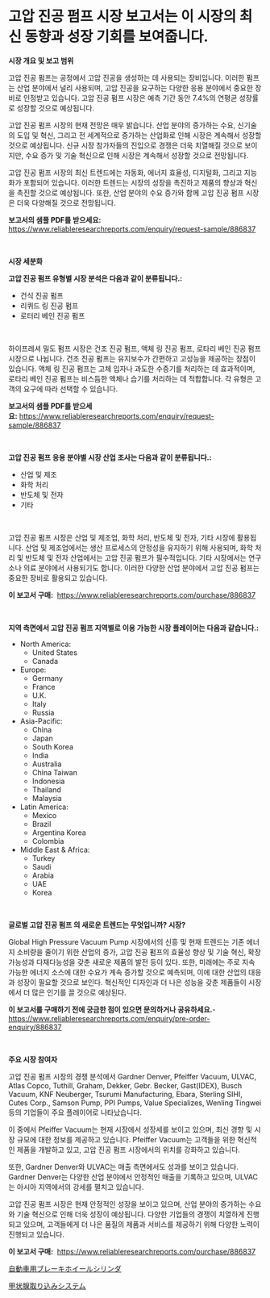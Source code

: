 <p><h1>고압 진공 펌프 시장 보고서는 이 시장의 최신 동향과 성장 기회를 보여줍니다.</h1></p><p><strong>시장 개요 및 보고 범위</strong></p>
<p><p>고압 진공 펌프는 공정에서 고압 진공을 생성하는 데 사용되는 장비입니다. 이러한 펌프는 산업 분야에서 널리 사용되며, 고압 진공을 요구하는 다양한 응용 분야에서 중요한 장비로 인정받고 있습니다. 고압 진공 펌프 시장은 예측 기간 동안 7.4%의 연평균 성장률로 성장할 것으로 예상됩니다.</p><p>고압 진공 펌프 시장의 현재 전망은 매우 밝습니다. 산업 분야의 증가하는 수요, 신기술의 도입 및 혁신, 그리고 전 세계적으로 증가하는 산업화로 인해 시장은 계속해서 성장할 것으로 예상됩니다. 신규 시장 참가자들의 진입으로 경쟁은 더욱 치열해질 것으로 보이지만, 수요 증가 및 기술 혁신으로 인해 시장은 계속해서 성장할 것으로 전망됩니다.</p><p>고압 진공 펌프 시장의 최신 트렌드에는 자동화, 에너지 효율성, 디지털화, 그리고 지능화가 포함되어 있습니다. 이러한 트렌드는 시장의 성장을 촉진하고 제품의 향상과 혁신을 촉진할 것으로 예상됩니다. 또한, 산업 분야의 수요 증가와 함께 고압 진공 펌프 시장은 더욱 다양해질 것으로 전망됩니다.</p></p>
<p><strong>보고서의 샘플 PDF를 받으세요:</strong> <a href="https://www.reliableresearchreports.com/enquiry/request-sample/886837">https://www.reliableresearchreports.com/enquiry/request-sample/886837</a></p>
<p>&nbsp;</p>
<p><strong>시장 세분화</strong></p>
<p><strong>고압 진공 펌프 유형별 시장 분석은 다음과 같이 분류됩니다.:</strong></p>
<p><ul><li>건식 진공 펌프</li><li>리퀴드 링 진공 펌프</li><li>로터리 베인 진공 펌프</li></ul></p>
<p>&nbsp;</p>
<p><p>하이프레셔 밀도 펌프 시장은 건조 진공 펌프, 액체 링 진공 펌프, 로타리 베인 진공 펌프 시장으로 나뉩니다. 건조 진공 펌프는 유지보수가 간편하고 고성능을 제공하는 장점이 있습니다. 액체 링 진공 펌프는 고체 입자나 과도한 수증기를 처리하는 데 효과적이며, 로타리 베인 진공 펌프는 비스듬한 액체나 습기를 처리하는 데 적합합니다. 각 유형은 고객의 요구에 따라 선택할 수 있습니다.</p></p>
<p><strong>보고서의 샘플 PDF를 받으세요:</strong>&nbsp;<a href="https://www.reliableresearchreports.com/enquiry/request-sample/886837">https://www.reliableresearchreports.com/enquiry/request-sample/886837</a></p>
<p>&nbsp;</p>
<p><strong> 고압 진공 펌프 응용 분야별 시장 산업 조사는 다음과 같이 분류됩니다.:</strong></p>
<p><ul><li>산업 및 제조</li><li>화학 처리</li><li>반도체 및 전자</li><li>기타</li></ul></p>
<p>&nbsp;</p>
<p><p>고압 진공 펌프 시장은 산업 및 제조업, 화학 처리, 반도체 및 전자, 기타 시장에 활용됩니다. 산업 및 제조업에서는 생산 프로세스의 안정성을 유지하기 위해 사용되며, 화학 처리 및 반도체 및 전자 산업에서는 고압 진공 펌프가 필수적입니다. 기타 시장에서는 연구소나 의료 분야에서 사용되기도 합니다. 이러한 다양한 산업 분야에서 고압 진공 펌프는 중요한 장비로 활용되고 있습니다.</p></p>
<p><strong>이 보고서 구매:</strong>&nbsp; <a href="https://www.reliableresearchreports.com/purchase/886837">https://www.reliableresearchreports.com/purchase/886837</a></p>
<p>&nbsp;</p>
<p><strong>지역 측면에서 고압 진공 펌프 지역별로 이용 가능한 시장 플레이어는 다음과 같습니다.:</strong></p>
<p><ul>
    <li>
        North America:
        <ul>
            <li>United States</li>
            <li>Canada</li>
        </ul>
    </li>
    <li>
        Europe:
        <ul>
            <li>Germany</li>
            <li>France</li>
            <li>U.K.</li>
            <li>Italy</li>
            <li>Russia</li>
        </ul>
    </li>
    <li>
        Asia-Pacific:
        <ul>
            <li>China</li>
            <li>Japan</li>
            <li>South Korea</li>
            <li>India</li>
            <li>Australia</li>
            <li>China Taiwan</li>
            <li>Indonesia</li>
            <li>Thailand</li>
            <li>Malaysia</li>
        </ul>
    </li>
    <li>
        Latin America:
        <ul>
            <li>Mexico</li>
            <li>Brazil</li>
            <li>Argentina Korea</li>
            <li>Colombia</li>
        </ul>
    </li>
    <li>
        Middle East & Africa:
        <ul>
            <li>Turkey</li>
            <li>Saudi</li>
            <li>Arabia</li>
            <li>UAE</li>
            <li>Korea</li>
        </ul>
    </li>
    </ul></p>
<p>&nbsp;</p>
<p><strong>글로벌 고압 진공 펌프 의 새로운 트렌드는 무엇입니까? 시장?</strong></p>
<p><p>Global High Pressure Vacuum Pump 시장에서의 신흥 및 현재 트렌드는 기존 에너지 소비량을 줄이기 위한 산업의 증가, 고압 진공 펌프의 효율성 향상 및 기술 혁신, 확장 가능성과 다재다능성을 갖춘 새로운 제품의 발전 등이 있다. 또한, 미래에는 주로 지속 가능한 에너지 소스에 대한 수요가 계속 증가할 것으로 예측되며, 이에 대한 산업의 대응과 성장이 필요할 것으로 보인다. 혁신적인 디자인과 더 나은 성능을 갖춘 제품들이 시장에서 더 많은 인기를 끌 것으로 예상된다.</p></p>
<p><strong>이 보고서를 구매하기 전에 궁금한 점이 있으면 문의하거나 공유하세요.</strong>- <a href="https://www.reliableresearchreports.com/enquiry/pre-order-enquiry/886837">https://www.reliableresearchreports.com/enquiry/pre-order-enquiry/886837</a></p>
<p>&nbsp;</p>
<p><strong>주요 시장 참여자</strong></p>
<p><p>고압 진공 펌프 시장의 경쟁 분석에서 Gardner Denver, Pfeiffer Vacuum, ULVAC, Atlas Copco, Tuthill, Graham, Dekker, Gebr. Becker, Gast(IDEX), Busch Vacuum, KNF Neuberger, Tsurumi Manufacturing, Ebara, Sterling SIHI, Cutes Corp., Samson Pump, PPI Pumps, Value Specializes, Wenling Tingwei 등의 기업들이 주요 플레이어로 나타났습니다. </p><p>이 중에서 Pfeiffer Vacuum는 현재 시장에서 성장세를 보이고 있으며, 최신 경향 및 시장 규모에 대한 정보를 제공하고 있습니다. Pfeiffer Vacuum는 고객들을 위한 혁신적인 제품을 개발하고 있고, 고압 진공 펌프 시장에서의 위치를 강화하고 있습니다.</p><p>또한, Gardner Denver와 ULVAC는 매출 측면에서도 성과를 보이고 있습니다. Gardner Denver는 다양한 산업 분야에서 안정적인 매출을 기록하고 있으며, ULVAC는 아시아 지역에서의 강세를 펼치고 있습니다.</p><p>고압 진공 펌프 시장은 현재 안정적인 성장을 보이고 있으며, 산업 분야의 증가하는 수요와 기술 혁신으로 인해 더욱 성장이 예상됩니다. 다양한 기업들의 경쟁이 치열하게 진행되고 있으며, 고객들에게 더 나은 품질의 제품과 서비스를 제공하기 위해 다양한 노력이 진행되고 있습니다.</p></p>
<p><strong>이 보고서 구매:</strong>&nbsp;&nbsp;<a href="https://www.reliableresearchreports.com/purchase/886837">https://www.reliableresearchreports.com/purchase/886837</a></p>
<p><p><a href="https://medium.com/@russellrodriguez2727/%E8%87%AA%E5%8B%95%E8%BB%8A%E3%83%96%E3%83%AC%E3%83%BC%E3%82%AD%E3%83%9B%E3%82%A4%E3%83%BC%E3%83%AB%E3%82%B7%E3%83%AA%E3%83%B3%E3%83%80%E3%83%BC%E5%B8%82%E5%A0%B4-%E7%AB%B6%E4%BA%89%E5%88%86%E6%9E%90-%E5%B8%82%E5%A0%B4%E3%83%88%E3%83%AC%E3%83%B3%E3%83%89-2031%E5%B9%B4%E3%81%BE%E3%81%A7%E3%81%AE%E4%BA%88%E6%B8%AC-9e3b519e819e">自動車用ブレーキホイールシリンダ</a></p><p><a href="https://medium.com/@dixiegrimes2023/%E7%94%B2%E7%8A%B6%E8%85%BA%E6%91%82%E5%8F%96%E3%82%B7%E3%82%B9%E3%83%86%E3%83%A0%E3%81%AE%E5%B8%82%E5%A0%B4%E8%A6%8F%E6%A8%A1-%E5%B8%82%E5%A0%B4%E5%B1%95%E6%9C%9B%E3%81%A8%E5%B8%82%E5%A0%B4%E4%BA%88%E6%B8%AC-2024%E5%B9%B4%E3%81%8B%E3%82%892031%E5%B9%B4-e22c8dcdac68">甲状腺取り込みシステム</a></p></p>
